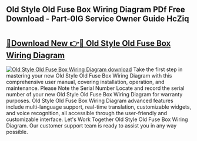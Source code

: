 ## Old Style Old Fuse Box Wiring Diagram PDf Free Download - Part-0lG Service Owner Guide HcZiq

# <h2><a href="http://dfm6if.blite.top/?on=Old+Style+Old+Fuse+Box+Wiring+Diagram">🔗Download New 👉🔴 Old Style Old Fuse Box Wiring Diagram</a></h2>

[![Old Style Old Fuse Box Wiring Diagram download](https://i.imgur.com/lujVjoI.png)](http://dfm6if.blite.top/?on=Old+Style+Old+Fuse+Box+Wiring+Diagram)
Take the first step in mastering your new Old Style Old Fuse Box Wiring Diagram with this comprehensive user manual, covering installation, operation, and maintenance. Please Note the Serial Number Locate and record the serial number of your new Old Style Old Fuse Box Wiring Diagram for warranty purposes. Old Style Old Fuse Box Wiring Diagram advanced features include multi-language support, real-time translation, customizable widgets, and voice recognition, all accessible through the user-friendly and customizable interface. Let's Work Together Old Style Old Fuse Box Wiring Diagram. Our customer support team is ready to assist you in any way possible.
